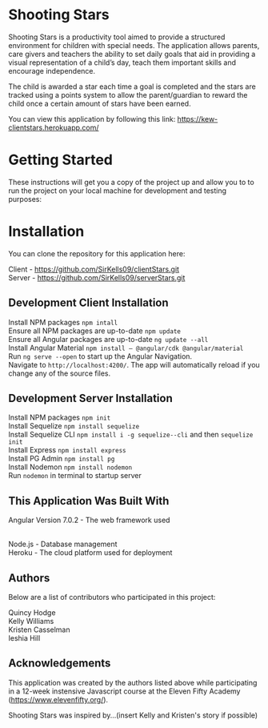 # Shooting Stars
Shooting Stars is a productivity tool aimed to provide a structured environment for children with special needs. The application allows parents, care givers and teachers the ability to set daily goals that aid in providing a visual representation of a child’s day, teach them important skills and encourage independence.  

The child is awarded a star each time a goal is completed and the stars are tracked using a points system to allow the parent/guardian to reward the child once a certain amount of stars have been earned.

You can view this application by following this link: https://kew-clientstars.herokuapp.com/

# Getting Started
These instructions will get you a copy of the project up and allow you to to run the project on your local machine for development and testing purposes:

# Installation 
You can clone the repository for this application here: 

Client - https://github.com/SirKells09/clientStars.git
<br />
Server - https://github.com/SirKells09/serverStars.git

## Development Client Installation

Install NPM packages `npm intall`
<br />
Ensure all NPM packages are up-to-date `npm update` 
<br />
Ensure all Angular packages are up-to-date `ng update --all`
<br />
Install Angular Material `npm install — @angular/cdk @angular/material` 
<br />
Run `ng serve --open` to start up the Angular Navigation. 
<br />
Navigate to `http://localhost:4200/`. The app will automatically reload if you change any of the source files.

## Development Server Installation

Install NPM packages `npm init` 
<br />
Install Sequelize `npm install sequelize`
<br />
Install Sequelize CLI `npm install i -g sequelize--cli` and then `sequelize init`
<br />
Install Express `npm install express`
<br />
Install PG Admin `npm install pg` 
<br />
Install Nodemon `npm install nodemon`
<br />
Run `nodemon` in terminal to startup server

## This Application Was Built With 
Angular Version 7.0.2 - The web framework used

<br />
Node.js - Database management 
<br />
Heroku - The cloud platform used for deployment

## Authors 

Below are a list of contributors who participated in this project:

Quincy Hodge
<br />
Kelly Williams
<br />
Kristen Casselman 
<br />
Ieshia Hill 

## Acknowledgements
This application was created by the authors listed above while participating in a 12-week instensive Javascript course at the Eleven Fifty Academy (https://www.elevenfifty.org/).

Shooting Stars was inspired by…(insert Kelly and Kristen's story if possible)


